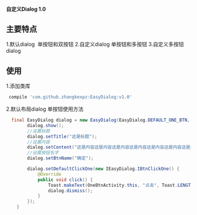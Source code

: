 #### 自定义Dialog 1.0
## 主要特点

1.默认dialog  单按钮和双按钮
2.自定义dialog 单按钮和多按钮
3.自定义多按钮dialog


## 使用
1.添加类库
```gradle
 compile 'com.github.zhangkexpz:EasyDialog:v1.0'
```

2.默认布局dialog 单按钮使用方法
```java
  final EasyDialog dialog = new EasyDialog(EasyDialog.DEFAULT_ONE_BTN, this);
        dialog.show();
        //设置标题
        dialog.setTitle("这是标题");
        //设置内容
        dialog.setContent("这是内容这是内容这是内容这是内容这是内容这是内容这是内容这是内容这是内容");
        //设置按钮名字
        dialog.setBtnName("确定");

        dialog.setDefaultClickOne(new IEasyDialog.IBtnClickOne() {
            @Override
            public void click() {
                Toast.makeText(OneBtnActivity.this, "点击", Toast.LENGTH_SHORT).show();
                dialog.dismiss();
            }
        });
    }
```
    
